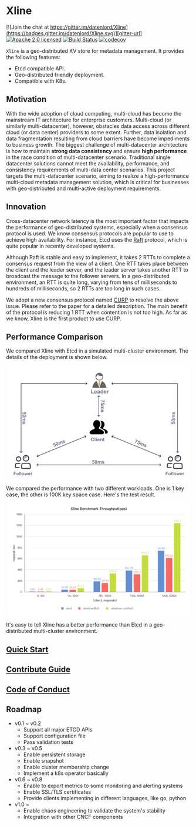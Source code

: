 # Xline

[![Join the chat at https://gitter.im/datenlord/Xline](https://badges.gitter.im/datenlord/Xline.svg)][gitter-url]
[![Apache 2.0 licensed][apache-badge]][apache-url]
[![Build Status][actions-badge]][actions-url]
[![codecov](https://codecov.io/gh/datenlord/xline/branch/master/graph/badge.svg)][cov-url]

[gitter-url]: https://gitter.im/datenlord/Xline?utm_source=badge&utm_medium=badge&utm_campaign=pr-badge&utm_content=badge
[apache-badge]: https://img.shields.io/badge/license-Apache--2.0-brightgreen
[apache-url]: https://github.com/datenlord/Xline/blob/master/LICENSE
[actions-badge]: https://github.com/datenlord/xline/actions/workflows/ci.yml/badge.svg?branch=master
[actions-url]: https://github.com/datenlord/xline/actions
[cov-url]: https://codecov.io/gh/datenlord/xline

`Xline` is a geo-distributed KV store for metadata management. It provides the
following features:

- Etcd compatible API.
- Geo-distributed friendly deployment.
- Compatible with K8s.

## Motivation

With the wide adoption of cloud computing, multi-cloud has become the mainstream IT architecture for enterprise customers.
Multi-cloud (or similarly multi-datacenter), however, obstacles data access across different cloud (or data center) providers to some extent.
Further, data isolation and data fragmentation resulting from cloud barriers have become
impediments to business growth. The biggest challenge of multi-datacenter
architecture is how to maintain **strong data consistency** and ensure **high
performance** in the race condition of multi-datacenter scenario.
Traditional single datacenter solutions cannot meet the
availability, performance, and consistency requirements of multi-data center
scenarios. This project targets the multi-datacenter scenario, aiming to
realize a high-performance multi-cloud metadata management solution, which is
critical for businesses with geo-distributed and multi-active
deployment requirements.

## Innovation

Cross-datacenter network latency is the most important factor that impacts the
performance of geo-distributed systems, especially when a consensus protocol is
used. We know consensus protocols are popular to use to achieve high
availability. For instance, Etcd uses the [Raft](https://raft.github.io/)
protocol, which is quite popular in recently developed systems.

Although Raft is stable and easy to implement, it takes 2 RTTs to complete a
consensus request from the view of a client. One RTT takes place between the
client and the leader server, and the leader server takes another RTT to
broadcast the message to the follower servers. In a geo-distributed environment,
an RTT is quite long, varying from tens of milliseconds to hundreds of
milliseconds, so 2 RTTs are too long in such cases.

We adopt a new consensus protocol named
[CURP](https://www.usenix.org/system/files/nsdi19-park.pdf) to resolve the above
issue. Please refer to the paper for a detailed description. The main benefit of
the protocol is reducing 1 RTT when contention is not too high. As far as we
know, Xline is the first product to use CURP.

## Performance Comparison

We compared Xline with Etcd in a simulated multi-cluster environment. The
details of the deployment is shown below.

![test deployment](./img/xline_test_deployment.jpg)

We compared the performance with two different workloads. One is 1 key case, the
other is 100K key space case. Here's the test result.

![xline key perf](./img/xline-key-perf.png)


It's easy to tell Xline has a better performance than Etcd in a geo-distributed
multi-cluster environment.

## [Quick Start](./QUICK_START.md)

## [Contribute Guide](./CONTRIBUTING.md)

## [Code of Conduct](./CODE_OF_CONDUCT.md)

## Roadmap

- v0.1 ~ v0.2
    - Support all major ETCD APIs
    - Support configuration file
    - Pass validation tests
- v0.3 ~ v0.5
    - Enable persistent storage
    - Enable snapshot
    - Enable cluster membership change
    - Implement a k8s operator basically
- v0.6 ~ v0.8
    - Enable to export metrics to some monitoring and alerting systems
    - Enable SSL/TLS certificates
    - Provide clients implementing in different languages, like go, python
- v1.0 ~
  - Enable chaos engineering to validate the system's stability
  - Integration with other CNCF components
